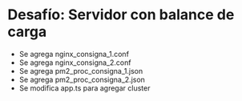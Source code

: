 # Desafío: Servidor con balance de carga
- Se agrega  nginx_consigna_1.conf
- Se agrega  nginx_consigna_2.conf
- Se agrega  pm2_proc_consigna_1.json
- Se agrega  pm2_proc_consigna_2.json
- Se modifica app.ts para agregar cluster